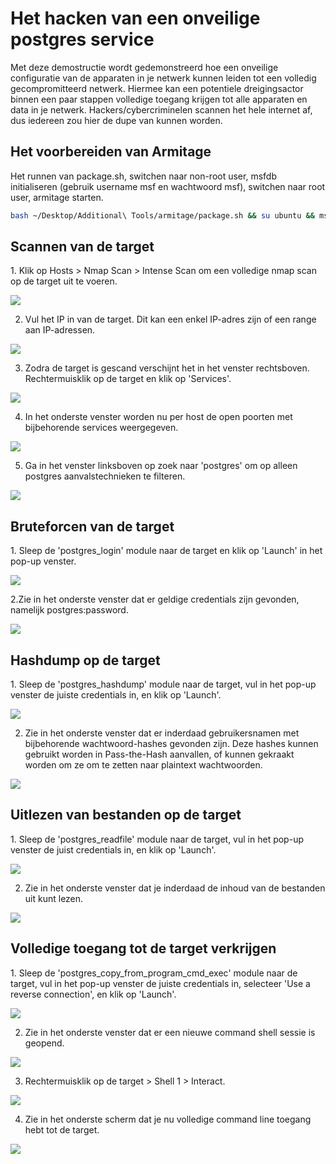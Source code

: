 <h1>Het hacken van een onveilige postgres service</h1>
Met deze demostructie wordt gedemonstreerd hoe een onveilige configuratie van de apparaten in je netwerk kunnen leiden tot een volledig gecompromitteerd netwerk. Hiermee kan een potentiele dreigingsactor binnen een paar stappen volledige toegang krijgen tot alle apparaten en data in je netwerk. Hackers/cybercriminelen scannen het hele internet af, dus iedereen zou hier de dupe van kunnen worden.

<h2>Het voorbereiden van Armitage</h2>
Het runnen van package.sh, switchen naar non-root user, msfdb initialiseren (gebruik username msf en wachtwoord msf), switchen naar root user, armitage starten.

```bash
bash ~/Desktop/Additional\ Tools/armitage/package.sh && su ubuntu && msfdb init && sudo su && ~/Desktop/Additional\ Tools/Armitage/release/unix/armitage 
```

<h2>Scannen van de target</h2>
1. Klik op Hosts > Nmap Scan > Intense Scan om een volledige nmap scan op de target uit te voeren.

![](pic-1.png)


2. Vul het IP in van de target. Dit kan een enkel IP-adres zijn of een range aan IP-adressen.

![](pic-2.png)


3. Zodra de target is gescand verschijnt het in het venster rechtsboven. Rechtermuisklik op de target en klik op 'Services'. 

![](pic-3.png)


4. In het onderste venster worden nu per host de open poorten met bijbehorende services weergegeven. 

![](pic-4.png)


5. Ga in het venster linksboven op zoek naar 'postgres' om op alleen postgres aanvalstechnieken te filteren.

![](pic-5.png)


<h2>Bruteforcen van de target</h2>
1. Sleep de 'postgres_login' module naar de target en klik op 'Launch' in het pop-up venster.

![](pic-6.png)


2.Zie in het onderste venster dat er geldige credentials zijn gevonden, namelijk postgres:password. 

![](pic-7.png)


<h2>Hashdump op de target</h2>
1. Sleep de 'postgres_hashdump' module naar de target, vul in het pop-up venster de juiste credentials in, en klik op 'Launch'.

![](pic-9.png)


2. Zie in het onderste venster dat er inderdaad gebruikersnamen met bijbehorende wachtwoord-hashes gevonden zijn. Deze hashes kunnen gebruikt worden in Pass-the-Hash aanvallen, of kunnen gekraakt worden om ze om te zetten naar plaintext wachtwoorden.

![](pic-17.png)


<h2>Uitlezen van bestanden op de target</h2>
1. Sleep de 'postgres_readfile' module naar de target, vul in het pop-up venster de juist credentials in, en klik op 'Launch'.

![](pic-10.png)


2. Zie in het onderste venster dat je inderdaad de inhoud van de bestanden uit kunt lezen. 

![](pic-11.png)


<h2>Volledige toegang tot de target verkrijgen</h2>
1. Sleep de 'postgres_copy_from_program_cmd_exec' module naar de target, vul in het pop-up venster de juiste credentials in, selecteer 'Use a reverse connection', en klik op 'Launch'.

![](pic-13.png)


2. Zie in het onderste venster dat er een nieuwe command shell sessie is geopend. 

![](pic-14.png)


3. Rechtermuisklik op de target > Shell 1 > Interact.

![](pic-15.png)


4. Zie in het onderste scherm dat je nu volledige command line toegang hebt tot de target.

![](pic-16.png)
